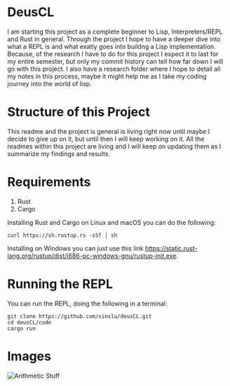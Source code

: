 # DeusCL

I am starting this project as a complete beginner to Lisp, Interpreters/REPL and Rust in general. Through the project I hope to have a deeper dive into what a REPL is and what exatly goes into buildng a Lisp implementation. Because, of the research I have to do for this project I expect it to last for my entire semester, but only my commit history can tell how far down I will go with this project. I also have a research folder where I hope to detail all my notes in this process, maybe it might help me as I take my coding journey into the world of lisp.

# Structure of this Project

This readme and the project is general is living right now until maybe I decide to give up on it, but until then I will keep working on it. All the readmes within this project are living and I will keep on updating them as I summarize my findings and results.

# Requirements

1. Rust
2. Cargo

Installing Rust and Cargo on Linux and macOS you can do the following:

```
curl https://sh.rustup.rs -sSf | sh
```

Installing on Windows you can just use this link https://static.rust-lang.org/rustup/dist/i686-pc-windows-gnu/rustup-init.exe.


# Running the REPL

You can run the REPL, doing the following in a terminal:
```
git clone https://github.com/xinslu/deusCL.git
cd deusCL/code
cargo run
```

# Images

![Arithmetic Stuff](Images/arithmetic "Arithmetic Operations in DeusCL")
